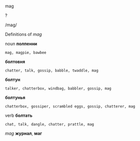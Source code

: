 mag

?

/maɡ/

Definitions of _mag_

noun
**полпенни**

    mag, magpie, bawbee
**болтовня**

    chatter, talk, gossip, babble, twaddle, mag
**болтун**

    talker, chatterbox, windbag, babbler, gossip, mag
**болтунья**

    chatterbox, gossiper, scrambled eggs, gossip, chatterer, mag

verb
**болтать**

    chat, talk, dangle, chatter, prattle, mag

_mag_
**журнал**, **маг**